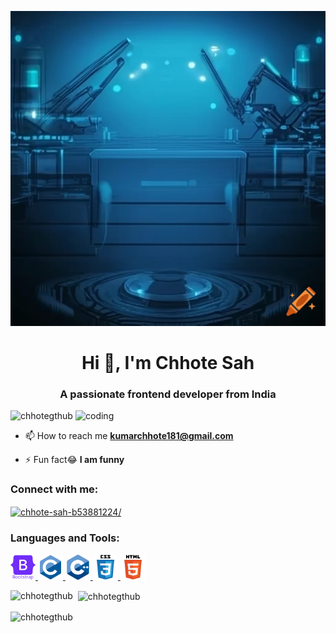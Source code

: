 ![logo](https://github.com/chhotegthub/chhotegthub/blob/main/772fab6c8ff34b7aaba4512d76f215b3.webp)
<h1 align="center">Hi 👋, I'm Chhote Sah</h1>
<h3 align="center">A passionate frontend developer from India</h3>

<!-- Fixed the image issue by adding a valid source link -->
<img align="right" alt="coding" width="400" src="https://camo.githubusercontent.com/4d9f5ecceb711eec6e2018f38a5677dc657c9738d4a65ba3b928c41c0a45b439/68747470733a2f2f6d69726f2e6d656469756d2e636f6d2f6d61782f313336302f302a37513379765349765f7430696f4a2d5a2e676966" />

<p align="left"> 

<p align="left"> 
    <img src="https://komarev.com/ghpvc/?username=chhotegthub&label=Profile%20views&color=0e75b6&style=flat" alt="chhotegthub" /> 
</p>

- 📫 How to reach me **kumarchhote181@gmail.com**

- ⚡ Fun fact😂 **I am funny**

<h3 align="left">Connect with me:</h3>
<p align="left">
    <a href="https://linkedin.com/in/chhote-sah-b53881224/" target="blank">
        <img align="center" src="https://raw.githubusercontent.com/rahuldkjain/github-profile-readme-generator/master/src/images/icons/Social/linked-in-alt.svg" alt="chhote-sah-b53881224/" height="30" width="40" />
    </a>
</p>

<h3 align="left">Languages and Tools:</h3>
<p align="left"> 
    <a href="https://getbootstrap.com" target="_blank" rel="noreferrer"> 
        <img src="https://raw.githubusercontent.com/devicons/devicon/master/icons/bootstrap/bootstrap-plain-wordmark.svg" alt="bootstrap" width="40" height="40"/> 
    </a> 
    <a href="https://www.cprogramming.com/" target="_blank" rel="noreferrer"> 
        <img src="https://raw.githubusercontent.com/devicons/devicon/master/icons/c/c-original.svg" alt="c" width="40" height="40"/> 
    </a> 
    <a href="https://www.w3schools.com/cpp/" target="_blank" rel="noreferrer"> 
        <img src="https://raw.githubusercontent.com/devicons/devicon/master/icons/cplusplus/cplusplus-original.svg" alt="cplusplus" width="40" height="40"/> 
    </a> 
    <a href="https://www.w3schools.com/css/" target="_blank" rel="noreferrer"> 
        <img src="https://raw.githubusercontent.com/devicons/devicon/master/icons/css3/css3-original-wordmark.svg" alt="css3" width="40" height="40"/> 
    </a> 
    <a href="https://www.w3.org/html/" target="_blank" rel="noreferrer"> 
        <img src="https://raw.githubusercontent.com/devicons/devicon/master/icons/html5/html5-original-wordmark.svg" alt="html5" width="40" height="40"/> 
    </a> 
</p>

<p>
    <img align="left" src="https://github-readme-stats.vercel.app/api/top-langs?username=chhotegthub&show_icons=true&locale=en&layout=compact" alt="chhotegthub" />
</p>

<p>&nbsp;
    <img align="center" src="https://github-readme-stats.vercel.app/api?username=chhotegthub&show_icons=true&locale=en" alt="chhotegthub" />
</p>

<p>
    <img align="center" src="https://github-readme-streak-stats.herokuapp.com/?user=chhotegthub&" alt="chhotegthub" />
</p>


